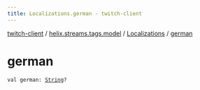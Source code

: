 ```yaml
---
title: Localizations.german - twitch-client
---
```


[twitch-client](../../index.html) / [helix.streams.tags.model](../index.html) / [Localizations](index.html) / [german](./german.html)

# german

`val german: `[`String`](https://kotlinlang.org/api/latest/jvm/stdlib/kotlin/-string/index.html)`?`